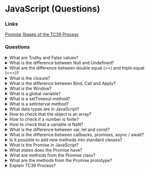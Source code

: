 # JavaScript (Questions)

### Links

[Promise](https://developer.mozilla.org/en-US/docs/Web/JavaScript/Reference/Global_Objects/Promise)
[Stages of the TC39 Process](https://nitayneeman.com/posts/introducing-all-stages-of-the-tc39-process-in-ecmascript/)

### Questions

<details>
  <summary>What are Truthy and False values?</summary>

What are Truthy and False values?

Falsy values:

false, 0, “”, undefined, NaN

Truthy values:

Truthy values are everything except falsy values.

</details>

<details>
  <summary>What is the difference between Null and Undefined?</summary>

Undefined can be found in different ways. Such as for not setting value, accessing elements or proper which do not exist.

For null a value, we will have to set it.

</details>

<details>
  <summary>What are the difference between double equal (==) and triple equal (===)?</summary>

Triple(===) check the value and type both.

Double(==) convert type and after that compare values. At the time of converting and, comparing it follows its own rules.

</details>

<details>
  <summary>What is the closure?</summary>

When we call or return a function inside of another method, they create a closed environment.

</details>

<details>
  <summary>What is the difference between Bind, Call and Apply?</summary>

If we have any method inside an object and we want to apply that to another one, in that case, we can use the Bind, Call and Apply method.

Firstly, Call: Need to call the Call method and send the object and parameters with separating a coma.

Secondly, Apply: It is possible to call the Applymethod and send the object and other parameters through an array.

Third, Bind: If it is needed to use a method, again and again, need to bind it with the new object. The bind creates a new function that will call the original one with context.

It is not possible to use Bind, Call and Apply with the arrow function.

</details>

<details>
  <summary>What is the Window?</summary>

A window is a global object that provides an interface for working with a DOM model of a document. It is possible to use the window object in each browser.

</details>

<details>
  <summary>What is a global variable?</summary>

A global variable is a variable that is available from any function.

</details>

<details>
  <summary>What is a setTimeout method?</summary>

The setTimeout method evaluates an expression or calls a function after a specified time.

</details>

<details>
  <summary>What is a setInterval method?</summary>

The setInterval method will continue calling the function until the interval would be active.

</details>

<details>
  <summary>What data types are in JavaScript?</summary>

The JavaScript language has two groups of data types: primitive data types and referential data types. The difference between the groups in access type. Primitive gets by value. Referential gets by link.
The data types: Number, BigInt, String, Boolean, null, undefined, Object, Symbol.

</details>

<details>
  <summary>How to check that the object is an array?</summary>

It is possible to check that object is an array by Array.isArray method or duck typing.

</details>

<details>
  <summary>How to check if a number is finite?</summary>

But they have a difference in behaviour. The global isFinite try to turn the string value into a number.

</details>

<details>
  <summary>How to check that a variable is NaN?</summary>

* isNaN - return true for NaN and undefined.
* Number.isNaN - return true only for NaN.
* NaN only one variable that is not equal itself.

</details>

<details>
  <summary>What is the difference between var, let and const?</summary>

* var has a function visibility area and pops up
* let, const has a block visibility area and not pop up
* const cannot be reset

</details>

<details>
  <summary>What is the difference between callbacks, promises, async / await?</summary>

All of them are ways for working with async functionality.

* Callback allows putting function that will run with the result of the async operation.
* Promises is a modern way of working with async functionality. A promise is an object that contains its state and is a microtask.
* Async / Await is syntax sugar that provides a more comfortable way to work with promises.

</details>

<details>
  <summary>Is it possible to add new methods into standard classes?</summary>

It is possible, but it is not good practice. 

</details>

<details>
  <summary>What is the Promise in JavaScript?</summary>

A promise is an object that stores its state (pending, fulfilled, rejected). It is a more high-tech functionality for working with async code in JavaScript.

</details>

<details>
  <summary>What states does the Promise have?</summary>

* pending: initial state, neither fulfilled nor rejected.
* fulfilled: meaning that the operation was successful.
* rejected: meaning that the operation failed.

</details>

<details>
  <summary>What are methods from the Promise class?</summary>

* .resolve - cover value into success promise.
* .reject - cover value into error handler.
* .all - wait for all success promises or reject them if one has an error.
* .allSettled - returns all resolved and rejected Promises.
* .race - returns first success of failure promise.
* .any - returns any successful promise.

</details>

<details>
  <summary>What are the methods from the Promise prototype?</summary>

* then - set success and error handler.
* .catch - set error handler.
* .finaly - set a handler that is not dependent on the result (error or success).

</details>

<details>
  <summary>Explain TC39 Process?</summary>

This process is built from five stages, starting with stage zero. Any proposal for a change in the specification goes through these stages.
* Stage 0 (Strawperson):
It represents an initial idea for adding or changing the specification.
* Stage 1 (Proposal):
It describes a discrete problem or general need, suggests a shape of the solution and points out potential challenges.
* Stage 2 (Draft):
It describes the syntax, semantics and APIs, although it can have 'todo' comments or placeholders. An experimental implementation should be runnable by a browser or a build-time transpiler.
* Stage 3 (Candidate):
It is ready for feedback and refinements from implementations and users.
* Stage 4 (Finished):
It indicates that the proposal is ready to be included in the latest draft of the specification - and be delivered with its next edition.

</details>
